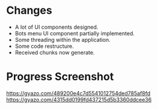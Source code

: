 # Changes
- A lot of UI components designed.
- Bots menu UI component partially implemented.
- Some threading within the application.
- Some code restructure.
- Received chunks now generate.

# Progress Screenshot
https://gyazo.com/489200e4c7d5541012754ded785af8fd
https://gyazo.com/4315dd0199fd437215d5b3360ddcee36